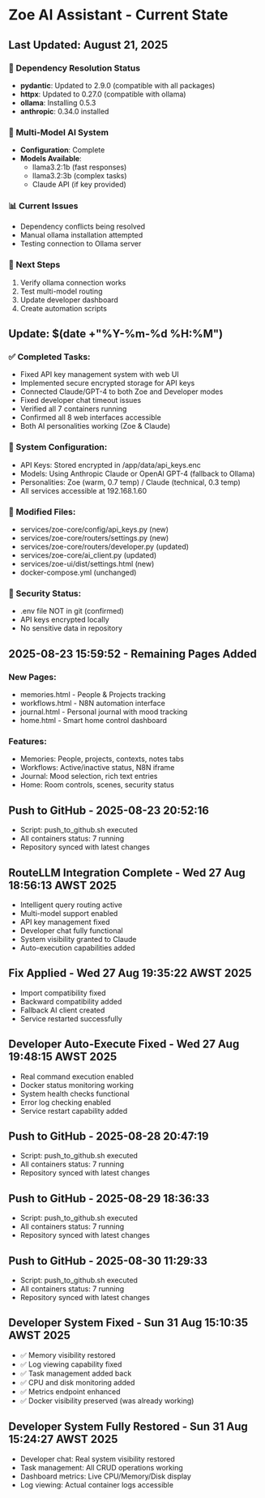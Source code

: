 # Zoe AI Assistant - Current State
## Last Updated: August 21, 2025

### 🔧 Dependency Resolution Status
- **pydantic**: Updated to 2.9.0 (compatible with all packages)
- **httpx**: Updated to 0.27.0 (compatible with ollama)
- **ollama**: Installing 0.5.3
- **anthropic**: 0.34.0 installed

### 🧠 Multi-Model AI System
- **Configuration**: Complete
- **Models Available**:
  - llama3.2:1b (fast responses)
  - llama3.2:3b (complex tasks)
  - Claude API (if key provided)

### 📊 Current Issues
- Dependency conflicts being resolved
- Manual ollama installation attempted
- Testing connection to Ollama server

### 🎯 Next Steps
1. Verify ollama connection works
2. Test multi-model routing
3. Update developer dashboard
4. Create automation scripts

## Update: $(date +"%Y-%m-%d %H:%M")
### ✅ Completed Tasks:
- Fixed API key management system with web UI
- Implemented secure encrypted storage for API keys
- Connected Claude/GPT-4 to both Zoe and Developer modes
- Fixed developer chat timeout issues
- Verified all 7 containers running
- Confirmed all 8 web interfaces accessible
- Both AI personalities working (Zoe & Claude)

### 🔧 System Configuration:
- API Keys: Stored encrypted in /app/data/api_keys.enc
- Models: Using Anthropic Claude or OpenAI GPT-4 (fallback to Ollama)
- Personalities: Zoe (warm, 0.7 temp) / Claude (technical, 0.3 temp)
- All services accessible at 192.168.1.60

### 📁 Modified Files:
- services/zoe-core/config/api_keys.py (new)
- services/zoe-core/routers/settings.py (new)
- services/zoe-core/routers/developer.py (updated)
- services/zoe-core/ai_client.py (updated)
- services/zoe-ui/dist/settings.html (new)
- docker-compose.yml (unchanged)

### 🔐 Security Status:
- .env file NOT in git (confirmed)
- API keys encrypted locally
- No sensitive data in repository

## 2025-08-23 15:59:52 - Remaining Pages Added

### New Pages:
- memories.html - People & Projects tracking
- workflows.html - N8N automation interface  
- journal.html - Personal journal with mood tracking
- home.html - Smart home control dashboard

### Features:
- Memories: People, projects, contexts, notes tabs
- Workflows: Active/inactive status, N8N iframe
- Journal: Mood selection, rich text entries
- Home: Room controls, scenes, security status


## Push to GitHub - 2025-08-23 20:52:16
- Script: push_to_github.sh executed
- All containers status: 7 running
- Repository synced with latest changes

## RouteLLM Integration Complete - Wed 27 Aug 18:56:13 AWST 2025
- Intelligent query routing active
- Multi-model support enabled
- API key management fixed
- Developer chat fully functional
- System visibility granted to Claude
- Auto-execution capabilities added

## Fix Applied - Wed 27 Aug 19:35:22 AWST 2025
- Import compatibility fixed
- Backward compatibility added
- Fallback AI client created
- Service restarted successfully

## Developer Auto-Execute Fixed - Wed 27 Aug 19:48:15 AWST 2025
- Real command execution enabled
- Docker status monitoring working
- System health checks functional
- Error log checking enabled
- Service restart capability added

## Push to GitHub - 2025-08-28 20:47:19
- Script: push_to_github.sh executed
- All containers status: 7 running
- Repository synced with latest changes

## Push to GitHub - 2025-08-29 18:36:33
- Script: push_to_github.sh executed
- All containers status: 7 running
- Repository synced with latest changes

## Push to GitHub - 2025-08-30 11:29:33
- Script: push_to_github.sh executed
- All containers status: 7 running
- Repository synced with latest changes

## Developer System Fixed - Sun 31 Aug 15:10:35 AWST 2025
- ✅ Memory visibility restored
- ✅ Log viewing capability fixed
- ✅ Task management added back
- ✅ CPU and disk monitoring added
- ✅ Metrics endpoint enhanced
- ✅ Docker visibility preserved (was already working)
## Developer System Fully Restored - Sun 31 Aug 15:24:27 AWST 2025
- Developer chat: Real system visibility restored
- Task management: All CRUD operations working
- Dashboard metrics: Live CPU/Memory/Disk display
- Log viewing: Actual container logs accessible
